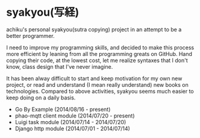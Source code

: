 syakyou(写経)
=============

achiku's personal syakyou(sutra copying) project in an attempt to be a better programmer. 


I need to improve my programming skills, and decided to make this process more efficient by leaning from all the programming greats on GitHub.
Hand copying their code, at the lowest cost,  let me realize syntaxes that I don't know, class design that I've never imagine.

It has been alway difficult to start and keep motivation for my own new project, or read and understand (I mean really understand) new books on technologies. 
Compared to above activities, syakyou seems much easier to keep doing on a daily basis.


- Go By Example (2014/08/16 - present)
- phao-mqtt client module (2014/07/20 - present)
- Luigi task module (2014/07/14 - 2014/07/20)
- Django http module (2014/07/01 - 2014/07/14)
